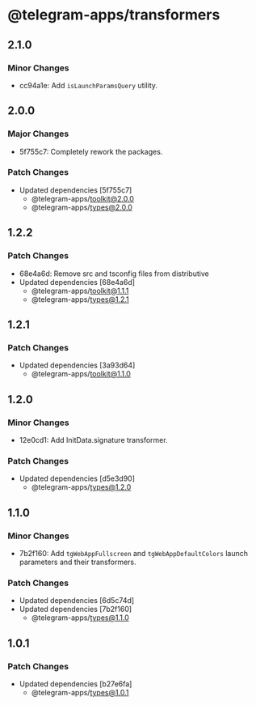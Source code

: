 # @telegram-apps/transformers

## 2.1.0

### Minor Changes

- cc94a1e: Add `isLaunchParamsQuery` utility.

## 2.0.0

### Major Changes

- 5f755c7: Completely rework the packages.

### Patch Changes

- Updated dependencies [5f755c7]
  - @telegram-apps/toolkit@2.0.0
  - @telegram-apps/types@2.0.0

## 1.2.2

### Patch Changes

- 68e4a6d: Remove src and tsconfig files from distributive
- Updated dependencies [68e4a6d]
  - @telegram-apps/toolkit@1.1.1
  - @telegram-apps/types@1.2.1

## 1.2.1

### Patch Changes

- Updated dependencies [3a93d64]
  - @telegram-apps/toolkit@1.1.0

## 1.2.0

### Minor Changes

- 12e0cd1: Add InitData.signature transformer.

### Patch Changes

- Updated dependencies [d5e3d90]
  - @telegram-apps/types@1.2.0

## 1.1.0

### Minor Changes

- 7b2f160: Add `tgWebAppFullscreen` and `tgWebAppDefaultColors` launch parameters and their transformers.

### Patch Changes

- Updated dependencies [6d5c74d]
- Updated dependencies [7b2f160]
  - @telegram-apps/types@1.1.0

## 1.0.1

### Patch Changes

- Updated dependencies [b27e6fa]
  - @telegram-apps/types@1.0.1
